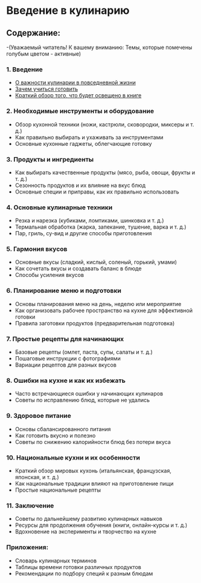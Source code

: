 # Введение в кулинарию 
## Содержание:
-(Уважаемый читатель! К вашему вниманию: Темы, которые помечены голубым цветом - активные)
### 1. **Введение**
   - [О важности кулинарии в повседневной жизни](1.md)
   - [Зачем учиться готовить](2.md)
   - [Краткий обзор того, что будет освещено в книге](3.md)

### 2. **Необходимые инструменты и оборудование**
   - Обзор кухонной техники (ножи, кастрюли, сковородки, миксеры и т. д.)
   - Как правильно выбирать и ухаживать за инструментами
   - Основные кухонные гаджеты, облегчающие готовку

### 3. **Продукты и ингредиенты**
   - Как выбирать качественные продукты (мясо, рыба, овощи, фрукты и т. д.)
   - Сезонность продуктов и их влияние на вкус блюд
   - Основные специи и приправы, как их правильно использовать

### 4. **Основные кулинарные техники**
   - Резка и нарезка (кубиками, ломтиками, шинковка и т. д.)
   - Термальная обработка (жарка, запекание, тушение, варка и т. д.)
   - Пар, гриль, су-вид и другие способы приготовления

### 5. **Гармония вкусов**
   - Основные вкусы (сладкий, кислый, соленый, горький, умами)
   - Как сочетать вкусы и создавать баланс в блюде
   - Способы усиления вкусов

### 6. **Планирование меню и подготовки**
   - Основы планирования меню на день, неделю или мероприятие
   - Как организовать рабочее пространство на кухне для эффективной готовки
   - Правила заготовки продуктов (предварительная подготовка)

### 7. **Простые рецепты для начинающих**
   - Базовые рецепты (омлет, паста, супы, салаты и т. д.)
   - Пошаговые инструкции с фотографиями
   - Вариации рецептов для разных вкусов

### 8. **Ошибки на кухне и как их избежать**
   - Часто встречающиеся ошибки у начинающих кулинаров
   - Советы по исправлению блюд, которые не удались

### 9. **Здоровое питание**
   - Основы сбалансированного питания
   - Как готовить вкусно и полезно
   - Советы по снижению калорийности блюд без потери вкуса

### 10. **Национальные кухни и их особенности**
   - Краткий обзор мировых кухонь (итальянская, французская, японская, и т. д.)
   - Как национальные традиции влияют на приготовление пищи
   - Простые национальные рецепты

### 11. **Заключение**
   - Советы по дальнейшему развитию кулинарных навыков
   - Ресурсы для продолжения обучения (книги, онлайн-курсы и т. д.)
   - Вдохновение на эксперименты и творчество на кухне

### Приложения:
   - Словарь кулинарных терминов
   - Таблицы времени готовки различных продуктов
   - Рекомендации по подбору специй к разным блюдам

